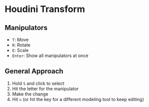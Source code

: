 # Houdini Transform

## Manipulators

- `T`: Move
- `R`: Rotate
- `E`: Scale
- `Enter`: Show all manipulators at once

## General Approach

1. Hold `S` and click to select
2. Hit the letter for the manipulator
3. Make the change
4. Hit `⎋` (or hit the key for a different modeling tool to keep editing)
